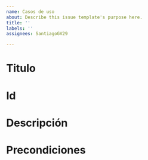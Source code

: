 ```yaml
---
name: Casos de uso
about: Describe this issue template's purpose here.
title: ''
labels: ''
assignees: SantiagoGV29

---
```


# **Titulo**
# **Id**
# **Descripción**
# **Precondiciones**
